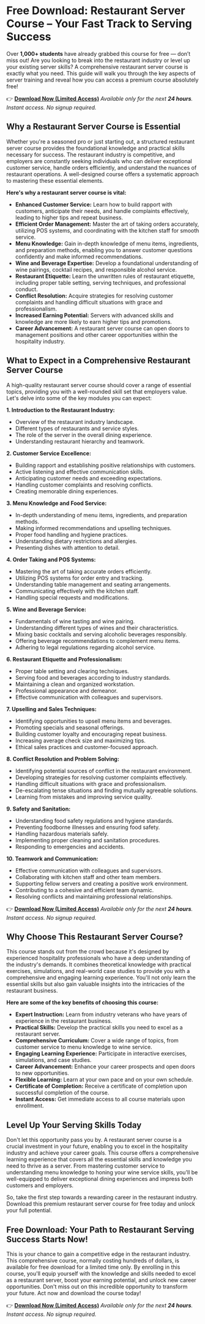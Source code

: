 # Free Download: Restaurant Server Course – Your Fast Track to Serving Success

Over **1,000+ students** have already grabbed this course for free — don’t miss out! Are you looking to break into the restaurant industry or level up your existing server skills? A comprehensive restaurant server course is exactly what you need. This guide will walk you through the key aspects of server training and reveal how you can access a premium course absolutely free!

👉 [**Download Now (Limited Access)**](https://udemywork.com/restaurant-server-course)
_Available only for the next **24 hours**. Instant access. No signup required._

## Why a Restaurant Server Course is Essential

Whether you're a seasoned pro or just starting out, a structured restaurant server course provides the foundational knowledge and practical skills necessary for success. The restaurant industry is competitive, and employers are constantly seeking individuals who can deliver exceptional customer service, handle orders efficiently, and understand the nuances of restaurant operations. A well-designed course offers a systematic approach to mastering these essential elements.

**Here's why a restaurant server course is vital:**

*   **Enhanced Customer Service:** Learn how to build rapport with customers, anticipate their needs, and handle complaints effectively, leading to higher tips and repeat business.
*   **Efficient Order Management:** Master the art of taking orders accurately, utilizing POS systems, and coordinating with the kitchen staff for smooth service.
*   **Menu Knowledge:** Gain in-depth knowledge of menu items, ingredients, and preparation methods, enabling you to answer customer questions confidently and make informed recommendations.
*   **Wine and Beverage Expertise:** Develop a foundational understanding of wine pairings, cocktail recipes, and responsible alcohol service.
*   **Restaurant Etiquette:** Learn the unwritten rules of restaurant etiquette, including proper table setting, serving techniques, and professional conduct.
*   **Conflict Resolution:** Acquire strategies for resolving customer complaints and handling difficult situations with grace and professionalism.
*   **Increased Earning Potential:** Servers with advanced skills and knowledge are more likely to earn higher tips and promotions.
*   **Career Advancement:** A restaurant server course can open doors to management positions and other career opportunities within the hospitality industry.

## What to Expect in a Comprehensive Restaurant Server Course

A high-quality restaurant server course should cover a range of essential topics, providing you with a well-rounded skill set that employers value. Let's delve into some of the key modules you can expect:

**1. Introduction to the Restaurant Industry:**

*   Overview of the restaurant industry landscape.
*   Different types of restaurants and service styles.
*   The role of the server in the overall dining experience.
*   Understanding restaurant hierarchy and teamwork.

**2. Customer Service Excellence:**

*   Building rapport and establishing positive relationships with customers.
*   Active listening and effective communication skills.
*   Anticipating customer needs and exceeding expectations.
*   Handling customer complaints and resolving conflicts.
*   Creating memorable dining experiences.

**3. Menu Knowledge and Food Service:**

*   In-depth understanding of menu items, ingredients, and preparation methods.
*   Making informed recommendations and upselling techniques.
*   Proper food handling and hygiene practices.
*   Understanding dietary restrictions and allergies.
*   Presenting dishes with attention to detail.

**4. Order Taking and POS Systems:**

*   Mastering the art of taking accurate orders efficiently.
*   Utilizing POS systems for order entry and tracking.
*   Understanding table management and seating arrangements.
*   Communicating effectively with the kitchen staff.
*   Handling special requests and modifications.

**5. Wine and Beverage Service:**

*   Fundamentals of wine tasting and wine pairing.
*   Understanding different types of wines and their characteristics.
*   Mixing basic cocktails and serving alcoholic beverages responsibly.
*   Offering beverage recommendations to complement menu items.
*   Adhering to legal regulations regarding alcohol service.

**6. Restaurant Etiquette and Professionalism:**

*   Proper table setting and clearing techniques.
*   Serving food and beverages according to industry standards.
*   Maintaining a clean and organized workstation.
*   Professional appearance and demeanor.
*   Effective communication with colleagues and supervisors.

**7. Upselling and Sales Techniques:**

*   Identifying opportunities to upsell menu items and beverages.
*   Promoting specials and seasonal offerings.
*   Building customer loyalty and encouraging repeat business.
*   Increasing average check size and maximizing tips.
*   Ethical sales practices and customer-focused approach.

**8. Conflict Resolution and Problem Solving:**

*   Identifying potential sources of conflict in the restaurant environment.
*   Developing strategies for resolving customer complaints effectively.
*   Handling difficult situations with grace and professionalism.
*   De-escalating tense situations and finding mutually agreeable solutions.
*   Learning from mistakes and improving service quality.

**9. Safety and Sanitation:**

*   Understanding food safety regulations and hygiene standards.
*   Preventing foodborne illnesses and ensuring food safety.
*   Handling hazardous materials safely.
*   Implementing proper cleaning and sanitation procedures.
*   Responding to emergencies and accidents.

**10. Teamwork and Communication:**

*   Effective communication with colleagues and supervisors.
*   Collaborating with kitchen staff and other team members.
*   Supporting fellow servers and creating a positive work environment.
*   Contributing to a cohesive and efficient team dynamic.
*   Resolving conflicts and maintaining professional relationships.

👉 [**Download Now (Limited Access)**](https://udemywork.com/restaurant-server-course)
_Available only for the next **24 hours**. Instant access. No signup required._

## Why Choose This Restaurant Server Course?

This course stands out from the crowd because it's designed by experienced hospitality professionals who have a deep understanding of the industry's demands. It combines theoretical knowledge with practical exercises, simulations, and real-world case studies to provide you with a comprehensive and engaging learning experience. You'll not only learn the essential skills but also gain valuable insights into the intricacies of the restaurant business.

**Here are some of the key benefits of choosing this course:**

*   **Expert Instruction:** Learn from industry veterans who have years of experience in the restaurant business.
*   **Practical Skills:** Develop the practical skills you need to excel as a restaurant server.
*   **Comprehensive Curriculum:** Cover a wide range of topics, from customer service to menu knowledge to wine service.
*   **Engaging Learning Experience:** Participate in interactive exercises, simulations, and case studies.
*   **Career Advancement:** Enhance your career prospects and open doors to new opportunities.
*   **Flexible Learning:** Learn at your own pace and on your own schedule.
*   **Certificate of Completion:** Receive a certificate of completion upon successful completion of the course.
*   **Instant Access:** Get immediate access to all course materials upon enrollment.

## Level Up Your Serving Skills Today

Don't let this opportunity pass you by. A restaurant server course is a crucial investment in your future, enabling you to excel in the hospitality industry and achieve your career goals. This course offers a comprehensive learning experience that covers all the essential skills and knowledge you need to thrive as a server. From mastering customer service to understanding menu knowledge to honing your wine service skills, you'll be well-equipped to deliver exceptional dining experiences and impress both customers and employers.

So, take the first step towards a rewarding career in the restaurant industry. Download this premium restaurant server course for free today and unlock your full potential.

## Free Download: Your Path to Restaurant Serving Success Starts Now!

This is your chance to gain a competitive edge in the restaurant industry. This comprehensive course, normally costing hundreds of dollars, is available for free download for a limited time only. By enrolling in this course, you'll equip yourself with the knowledge and skills needed to excel as a restaurant server, boost your earning potential, and unlock new career opportunities. Don't miss out on this incredible opportunity to transform your future. Act now and download the course today!

👉 [**Download Now (Limited Access)**](https://udemywork.com/restaurant-server-course)
_Available only for the next **24 hours**. Instant access. No signup required._

